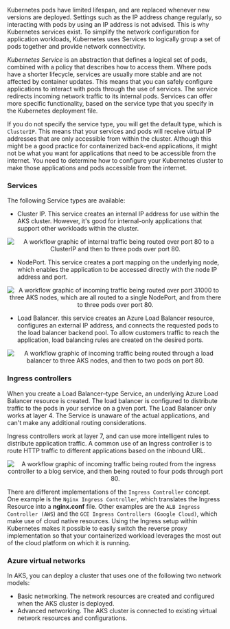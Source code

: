 

Kubernetes pods have limited lifespan, and  are replaced whenever new versions are deployed. Settings such as the IP address change regularly, so interacting with pods by using an IP address is not advised. This is why Kubernetes services exist. To simplify the network configuration for application workloads, Kubernetes uses Services to logically group a set of pods together and provide network connectivity. 

*Kubernetes Service* is an abstraction that defines a logical set of pods, combined with a policy that describes how to access them. Where pods have a shorter lifecycle, services are usually more stable and are not affected by container updates. This means that you can safely configure applications to interact with pods through the use of services. The service redirects incoming network traffic to its internal pods. Services can offer more specific functionality, based on the service type that you specify in the Kubernetes deployment file.

If you do not specify the service type, you will get the default type, which is `ClusterIP`. This means that your services and pods will receive virtual IP addresses that are only accessible from within the cluster. Although this might be a good practice for containerized back-end applications, it might not be what you want for applications that need to be accessible from the internet. You need to determine how to configure your Kubernetes cluster to make those applications and pods accessible from the internet.

### Services
The following Service types are available:

- Cluster IP. This service creates an internal IP address for use within the AKS cluster. However, it's good for internal-only applications that support other workloads within the cluster.

<p style="text-align:center;"><img src="../Linked_Image_Files/clusterip.png" alt="A workflow graphic of internal traffic being routed over port 80 to a ClusterIP and then to three pods over port 80."></p>

- NodePort. This service creates a port mapping on the underlying node, which enables the application to be accessed directly with the node IP address and port.

<p style="text-align:center;"><img src="../Linked_Image_Files/nodeport.png" alt="A workflow graphic of incoming traffic being routed over port 31000 to three AKS nodes, which are all routed to a single NodePort, and from there to three pods over port 80."></p>

- Load Balancer. this service creates an Azure Load Balancer resource, configures an external IP address, and connects the requested pods to the load balancer backend pool. To allow customers traffic to reach the application, load balancing rules are created on the desired ports. 

<p style="text-align:center;"><img src="../Linked_Image_Files/loadbalancer.png" alt="A workflow graphic of incoming traffic being routed through a load balancer to three AKS nodes, and then to two pods on port 80."></p>

### Ingress controllers
When you create a Load Balancer–type Service, an underlying Azure Load Balancer resource is created. The load balancer is configured to distribute traffic to the pods in your service on a given port. The Load Balancer only works at layer 4. The Service is unaware of the actual applications, and can't make any additional routing considerations.

Ingress controllers work at layer 7, and can use more intelligent rules to distribute application traffic. A common use of an Ingress controller is to route HTTP traffic to different applications based on the inbound URL.

<p style="text-align:center;"><img src="../Linked_Image_Files/ingresscontroller.png" alt="A workflow graphic of incoming traffic being routed from the ingress controller to a blog service, and then being routed to four pods through port 80."></p>

There are different implementations of the `Ingress Controller` concept. One example is the `Nginx Ingress Controller`, which translates the Ingress Resource into a **nginx.conf** file. Other examples are the `ALB Ingress Controller (AWS`) and the `GCE Ingress Controllers (Google Cloud)`, which make use of cloud native resources. Using the Ingress setup within Kubernetes makes it possible to easily switch the reverse proxy implementation so that your containerized workload leverages the most out of the cloud platform on which it is running.


### Azure virtual networks
In AKS, you can deploy a cluster that uses one of the following two network models:

- Basic networking. The network resources are created and configured when the AKS cluster is deployed.
- Advanced networking. The AKS cluster is connected to existing virtual network resources and configurations.
